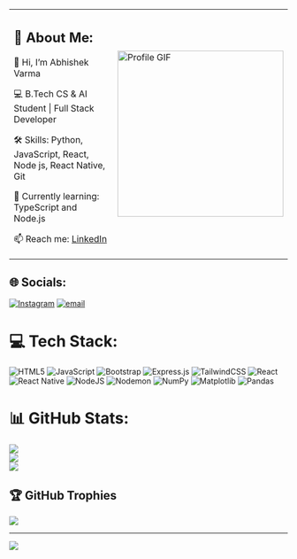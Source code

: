 <table>
  <tr>
    <td>
      <h2>💫 About Me:</h2>
      <p>👋 Hi, I’m Abhishek Varma</p>
      <p>💻 B.Tech CS & AI Student | Full Stack Developer</p>
      <p>🛠 Skills: Python, JavaScript, React, Node js, React Native, Git </p>
      <p>🌱 Currently learning: TypeScript and Node.js</p>
      <p>📫 Reach me: <a href="https://www.linkedin.com/in/abhishek-varma-72bb34325/">LinkedIn</a></p>
    </td>
    <td>
      <img src="https://i.imgur.com/Pj6jufT.gif" alt="Profile GIF" width="300"/>
    </td>
  </tr>
</table>


## 🌐 Socials:
[![Instagram](https://img.shields.io/badge/Instagram-%23E4405F.svg?logo=Instagram&logoColor=white)](https://instagram.com/https://www.instagram.com/ll_abhishek_verma_ll/) [![email](https://img.shields.io/badge/Email-D14836?logo=gmail&logoColor=white)](mailto:abhishek.varma@adypu.edu.in) 

# 💻 Tech Stack:
![HTML5](https://img.shields.io/badge/html5-%23E34F26.svg?style=for-the-badge&logo=html5&logoColor=white) ![JavaScript](https://img.shields.io/badge/javascript-%23323330.svg?style=for-the-badge&logo=javascript&logoColor=%23F7DF1E) ![Bootstrap](https://img.shields.io/badge/bootstrap-%238511FA.svg?style=for-the-badge&logo=bootstrap&logoColor=white) ![Express.js](https://img.shields.io/badge/express.js-%23404d59.svg?style=for-the-badge&logo=express&logoColor=%2361DAFB) ![TailwindCSS](https://img.shields.io/badge/tailwindcss-%2338B2AC.svg?style=for-the-badge&logo=tailwind-css&logoColor=white) ![React](https://img.shields.io/badge/react-%2320232a.svg?style=for-the-badge&logo=react&logoColor=%2361DAFB) ![React Native](https://img.shields.io/badge/react_native-%2320232a.svg?style=for-the-badge&logo=react&logoColor=%2361DAFB) ![NodeJS](https://img.shields.io/badge/node.js-6DA55F?style=for-the-badge&logo=node.js&logoColor=white) ![Nodemon](https://img.shields.io/badge/NODEMON-%23323330.svg?style=for-the-badge&logo=nodemon&logoColor=%BBDEAD) ![NumPy](https://img.shields.io/badge/numpy-%23013243.svg?style=for-the-badge&logo=numpy&logoColor=white) ![Matplotlib](https://img.shields.io/badge/Matplotlib-%23ffffff.svg?style=for-the-badge&logo=Matplotlib&logoColor=black) ![Pandas](https://img.shields.io/badge/pandas-%23150458.svg?style=for-the-badge&logo=pandas&logoColor=white)
# 📊 GitHub Stats:
![](https://github-readme-stats.vercel.app/api?username=it-is-Abhishek&theme=monokai&hide_border=false&include_all_commits=true&count_private=true)<br/>
![](https://nirzak-streak-stats.vercel.app/?user=it-is-Abhishek&theme=monokai&hide_border=false)<br/>
![](https://github-readme-stats.vercel.app/api/top-langs/?username=it-is-Abhishek&theme=monokai&hide_border=false&include_all_commits=true&count_private=true&layout=compact)

## 🏆 GitHub Trophies
![](https://github-profile-trophy.vercel.app/?username=it-is-Abhishek&theme=radical&no-frame=false&no-bg=true&margin-w=4)

---
[![](https://visitcount.itsvg.in/api?id=it-is-Abhishek&icon=0&color=0)](https://visitcount.itsvg.in)

<!-- Proudly created with GPRM ( https://gprm.itsvg.in ) -->
